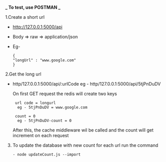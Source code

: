 **_ To test, use POSTMAN _**

1.Create a short url

  - http://127.0.0.1:5000/api
  - Body => raw => application/json
  - Eg-

    ```
    {
    "longUrl" : "www.google.com"
    }
    ```

2.Get the long url

  - http/127.0.0.1:5000/api/:urlCode
    eg - http/127.0.0.1:5000/api/5tjPnDuDV

    On first GET request the redis will create two keys

         url code = longurl
          eg - 5tjPnDuDV = www.google.com

         count = 0
          eg - 5tjPnDuDV-count = 0

    After this, the cache middleware wil be called and the count will get increment on each request

3. To update the database with new count for each url
   run the command 
   ```
   - node updateCount.js --import
   ```
